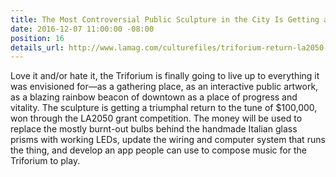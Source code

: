 ```yaml
---
title: The Most Controversial Public Sculpture in the City Is Getting a $100,000 Upgrade
date: 2016-12-07 11:00:00 -08:00
position: 16
details_url: http://www.lamag.com/culturefiles/triforium-return-la2050-grant/
---
```


Love it and/or hate it, the Triforium is finally going to live up to everything it was envisioned for—as a gathering place, as an interactive public artwork, as a blazing rainbow beacon of downtown as a place of progress and vitality. The sculpture is getting a triumphal return to the tune of $100,000, won through the LA2050 grant competition. The money will be used to replace the mostly burnt-out bulbs behind the handmade Italian glass prisms with working LEDs, update the wiring and computer system that runs the thing, and develop an app people can use to compose music for the Triforium to play.

